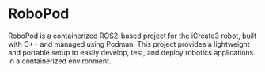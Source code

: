 # RoboPod
RoboPod is a containerized ROS2-based project for the iCreate3 robot, built with C++ and managed using Podman. This project provides a lightweight and portable setup to easily develop, test, and deploy robotics applications in a containerized environment.
